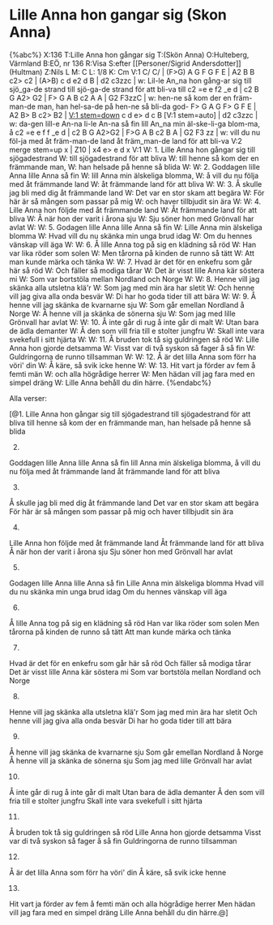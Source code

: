 # Lille Anna hon gangar sig (Skon Anna)

{%abc%}
X:136
T:Lille Anna hon gångar sig
T:(Skön Anna)
O:Hulteberg, Värmland
B:EÖ, nr 136
R:Visa
S:efter [[Personer/Sigrid Andersdotter]] (Hultman)
Z:Nils L
M: C
L: 1/8
K: Cm
V:1
C/ C/ | (F>G) A G F G F E | A2 B B c2> c2 | (A>B) c d e2 d B | d2 c3zzc |
w: Lil-le An_na hon gång-ar sig till sjö_ga-de strand till sjö-ga-de strand för att bli-va till
c2 =e e f2 _e d | c2 B G A2> G2 | F> G A B c2 A A | G2 F3zzC |
w: hen-ne så kom der en främ-man-de man, han hel-sa-de på hen-ne så bli-da god-
F> G A G F> G F E | A2 B> B c2> B2 | [V:1 stem=down](A>B) c d e> d c B [V:1 stem=auto] | d2 c3zzc |
w: da-gen lill-e An-na li-le An-na så fin lill An_na min äl-ske-li-ga blom-ma, å
c2 =e e f f _e d | c2 B G A2>G2 | F>G A B c2 B A | G2 F3 zz |
w: vill du nu föl-ja med åt främ-man-de land åt främ_man-de land för att bli-va
V:2 merge stem=up
x | Z10 | x4 e> e d x
V:1
W: 1. Lille Anna hon gångar sig till sjögadestrand
W: till sjögadestrand för att bliva
W: till henne så kom der en främmande man,
W: han helsade på henne så blida
W: 
W: 2. Goddagen lille Anna lille Anna så fin
W: lill Anna min älskeliga blomma,
W: å vill du nu följa med åt främmande land
W: åt främmande land för att bliva
W: 
W: 3. Å skulle jag bli med dig åt främmande land
W: Det var en stor skam att begära
W: För här är så mången som passar på mig
W: och haver tillbjudit sin ära
W: 
W: 4. Lille Anna hon följde med åt främmande land
W: Åt främmande land för att bliva
W: Å när hon der varit i årona sju
W: Sju söner hon med Grönvall har avlat
W: 
W: 5. Godagen lille Anna lille Anna så fin
W: Lille Anna min älskeliga blomma
W: Hvad vill du nu skänka min unga brud idag
W: Om du hennes vänskap vill äga
W: 
W: 6. Å lille Anna tog på sig en klädning så röd
W: Han var lika röder som solen
W: Men tårorna på kinden de runno så tätt
W: Att man kunde märka och tänka
W: 
W: 7. Hvad är det för en enkefru som går här så röd
W: Och fäller så modiga tårar
W: Det är visst lille Anna kär söstera mi
W: Som var bortstöla mellan Nordland och Norge
W: 
W: 8. Henne vill jag skänka alla utsletna klä'r
W: Som jag med min ära har sletit
W: Och henne vill jag giva alla onda besvär
W: Di har ho goda tider till att bära
W: 
W: 9. Å henne vill jag skänka de kvarnarne sju
W: Som går emellan Nordland å Norge
W: Å henne vill ja skänka de sönerna sju
W: Som jag med lille Grönvall har avlat
W: 
W: 10. Å inte går di rug å inte går di malt
W: Utan bara de ädla demanter
W: Å den som vill fria till e stolter jungfru
W: Skall inte vara svekefull i sitt hjärta
W: 
W: 11. Å bruden tok tå sig guldringen så röd
W: Lille Anna hon gjorde detsamma
W: Visst var di två syskon så fager å så fin
W: Guldringorna de runno tillsamman
W: 
W: 12. Å är det lilla Anna som förr ha vöri' din
W: Å käre, så svik icke henne
W: 
W: 13. Hit vart ja förder av fem å femti män
W: och alla högrådige herrer
W: Men hädan vill jag fara med en simpel dräng
W: Lille Anna behåll du din härre.
{%endabc%}

Alla verser:

[@1.
Lille Anna hon gångar sig till sjögadestrand
till sjögadestrand för att bliva
till henne så kom der en främmande man,
han helsade på henne så blida

2.
Goddagen lille Anna lille Anna så fin
lill Anna min älskeliga blomma,
å vill du nu följa med åt främmande land
åt främmande land för att bliva

3.
Å skulle jag bli med dig åt främmande land
Det var en stor skam att begära
För här är så mången som passar på mig
och haver tillbjudit sin ära

4.
Lille Anna hon följde med åt främmande land
Åt främmande land för att bliva
Å när hon der varit i årona sju
Sju söner hon med Grönvall har avlat

5.
Godagen lille Anna lille Anna så fin
Lille Anna min älskeliga blomma
Hvad vill du nu skänka min unga brud idag
Om du hennes vänskap vill äga

6.
Å lille Anna tog på sig en klädning så röd
Han var lika röder som solen
Men tårorna på kinden de runno så tätt
Att man kunde märka och tänka

7.
Hvad är det för en enkefru som går här så röd
Och fäller så modiga tårar
Det är visst lille Anna kär söstera mi
Som var bortstöla mellan Nordland och Norge

8.
Henne vill jag skänka alla utsletna klä'r
Som jag med min ära har sletit
Och henne vill jag giva alla onda besvär
Di har ho goda tider till att bära

9.
Å henne vill jag skänka de kvarnarne sju
Som går emellan Nordland å Norge
Å henne vill ja skänka de sönerna sju
Som jag med lille Grönvall har avlat

10.
Å inte går di rug å inte går di malt
Utan bara de ädla demanter
Å den som vill fria till e stolter jungfru
Skall inte vara svekefull i sitt hjärta

11.
Å bruden tok tå sig guldringen så röd
Lille Anna hon gjorde detsamma
Visst var di två syskon så fager å så fin
Guldringorna de runno tillsamman

12.
Å är det lilla Anna som förr ha vöri' din
Å käre, så svik icke henne

13.
Hit vart ja förder av fem å femti män
och alla högrådige herrer
Men hädan vill jag fara med en simpel dräng
Lille Anna behåll du din härre.@]
